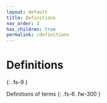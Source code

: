 ```yaml
---
layout: default
title: Definitions
nav_order: 3
has_children: true
permalink: /definitions
---
```


# Definitions
{: .fs-9 }

Definitions of terms
{: .fs-6 .fw-300 }
